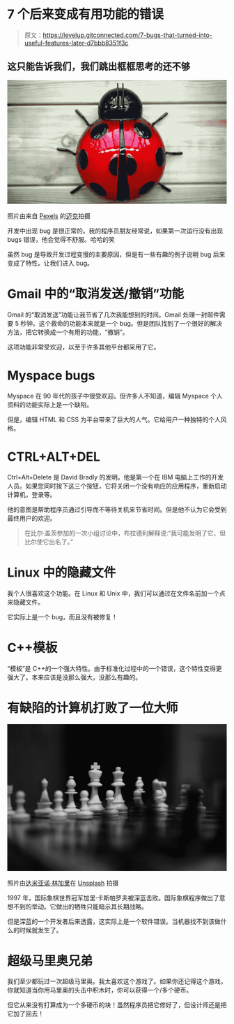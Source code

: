 # 7 个后来变成有用功能的错误

> 原文：<https://levelup.gitconnected.com/7-bugs-that-turned-into-useful-features-later-d7bbb8351f3c>

## 这只能告诉我们，我们跳出框框思考的还不够

![](img/57fdc55f53694865f279bb755eb40f71.png)

照片由来自 [Pexels](https://www.pexels.com/photo/ladybug-plastic-toy-198101/?utm_content=attributionCopyText&utm_medium=referral&utm_source=pexels) 的[迈克](https://www.pexels.com/@mikebirdy?utm_content=attributionCopyText&utm_medium=referral&utm_source=pexels)拍摄

开发中出现 bug 是很正常的。我的程序员朋友经常说，如果第一次运行没有出现 bugs 错误，他会觉得不舒服。哈哈的笑

虽然 bug 是导致开发过程变慢的主要原因，但是有一些有趣的例子说明 bug 后来变成了特性。让我们进入 bug。

# Gmail 中的“取消发送/撤销”功能

Gmail 的“取消发送”功能让我节省了几次我能想到的时间。Gmail 处理一封邮件需要 5 秒钟。这个救命的功能本来就是一个 bug。但是团队找到了一个很好的解决方法，把它转换成一个有用的功能，“撤销”。

这项功能非常受欢迎，以至于许多其他平台都采用了它。

# Myspace bugs

Myspace 在 90 年代的孩子中很受欢迎。但许多人不知道，编辑 Myspace 个人资料的功能实际上是一个缺陷。

但是，编辑 HTML 和 CSS 为平台带来了巨大的人气。它给用户一种独特的个人风格。

# CTRL+ALT+DEL

Ctrl+Alt+Delete 是 David Bradly 的发明。他是第一个在 IBM 电脑上工作的开发人员。如果您同时按下这三个按钮，它将关闭一个没有响应的应用程序，重新启动计算机，登录等。

他的意图是帮助程序员通过引导而不等待关机来节省时间。但是他不认为它会受到最终用户的欢迎。

> 在比尔·盖茨参加的一次小组讨论中，布拉德利解释说:“我可能发明了它，但比尔使它出名了。”

# Linux 中的隐藏文件

我个人很喜欢这个功能。在 Linux 和 Unix 中，我们可以通过在文件名前加一个点来隐藏文件。

它实际上是一个 bug，而且没有被修复！

# C++模板

“模板”是 C++的一个强大特性。由于标准化过程中的一个错误，这个特性变得更强大了。本来应该是没那么强大，没那么有趣的。

# 有缺陷的计算机打败了一位大师

![](img/b68e31d683c780ab06eb8835be57807e.png)

照片由[达米亚诺·林加里](https://unsplash.com/@dendrolago89?utm_source=medium&utm_medium=referral)在 [Unsplash](https://unsplash.com?utm_source=medium&utm_medium=referral) 拍摄

1997 年，国际象棋世界冠军加里·卡斯帕罗夫被深蓝击败。国际象棋程序做出了意想不到的举动。它做出的牺牲只能暗示其长期战略。

但是深蓝的一个开发者后来透露，这实际上是一个软件错误。当机器找不到该做什么的时候就发生了。

# 超级马里奥兄弟

我们至少都玩过一次超级马里奥。我太喜欢这个游戏了。如果你还记得这个游戏，你就知道当你用马里奥的头击中积木时，你可以获得一个/多个硬币。

但它从来没有打算成为一个多硬币的块！虽然程序员把它修好了，但设计师还是把它加了回去！